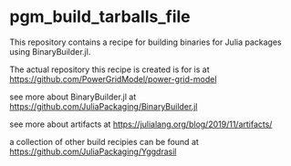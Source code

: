 # pgm_build_tarballs_file
This repository contains a recipe for building binaries for Julia packages using BinaryBuilder.jl.

The actual repository this recipe is created is for is at https://github.com/PowerGridModel/power-grid-model

see more about BinaryBuilder.jl at https://github.com/JuliaPackaging/BinaryBuilder.jl

see more about artifacts at https://julialang.org/blog/2019/11/artifacts/

a collection of other build recipies can be found at https://github.com/JuliaPackaging/Yggdrasil
